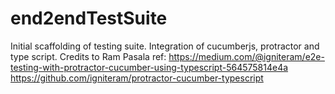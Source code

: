 # end2endTestSuite
Initial scaffolding of testing suite. Integration of cucumberjs, protractor and type script.
Credits to Ram Pasala
ref: 
    https://medium.com/@igniteram/e2e-testing-with-protractor-cucumber-using-typescript-564575814e4a
    https://github.com/igniteram/protractor-cucumber-typescript